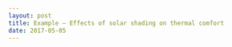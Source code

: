 ```yaml
---
layout: post
title: Example – Effects of solar shading on thermal comfort
date: 2017-05-05
---
```


